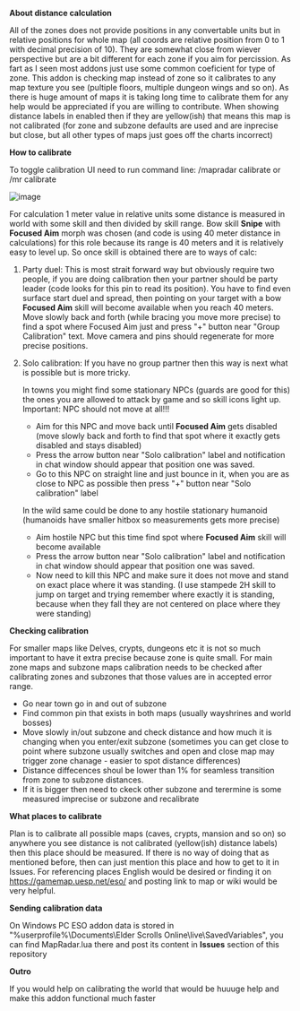 **About distance calculation**

All of the zones does not provide positions in any convertable units but in relative positions for whole map (all coords are relative position from 0 to 1 with decimal precision of 10).
They are somewhat close from wiever perspective but are a bit different for each zone if you aim for percission. As fart as I seen most addons just use some common coeficient for type of zone.
This addon is checking map instead of zone so it calibrates to any map texture you see (pultiple floors, multiple dungeon wings and so on). 
As there is huge amount of maps it is taking long time to calibrate them for any help would be appreciated if you are willing to contribute. 
When showing distance labels in enabled then if they are yellow(ish) that means this map is not calibrated (for zone and subzone defaults are used and are inprecise but close, but all other types of maps just goes off the charts incorrect)


**How to calibrate**

To toggle calibration UI need to run command line:  /mapradar calibrate or /mr calibrate

![image](https://github.com/ecizevskis/eso-map-radar/assets/9670736/40325187-42c2-4aa6-bee0-11ec173b6d29)


For calculation 1 meter value in relative units  some distance is measured in world with some skill and then divided by skill range.
Bow skill **Snipe** with **Focused Aim** morph was chosen (and code is using 40 meter distance in calculations) for this role because its range is 40 meters and it is relatively easy to level up. So once skill is obtained there are to ways of calc:

1. Party duel: This is most strait forward way but obviously require two people, if you are doing calibration then your partner should be party leader (code looks for this pin to read its position).
   You have to find even surface start duel and spread, then pointing on your target with a bow **Focused Aim** skill will become available when you reach 40 meters. Move slowly back and forth (while bracing you move more precise)
   to find a spot where Focused Aim just and press "+" button near "Group Calibration" text. Move camera and pins should regenerate for more precise positions.

2. Solo calibration: If you have no group partner then this way is next what is possible but is more tricky.
  
   In towns you might find some stationary NPCs (guards are good for this) the ones you are allowed to attack by game and so skill icons light up.
   Important: NPC should not move at all!!!
   - Aim for this NPC and move back until **Focused Aim** gets disabled (move slowly back and forth to find that spot where it exactly gets disabled and stays disabled)
   - Press the arrow button near "Solo calibration" label and notification in chat window should appear that position one was saved.
   - Go to this NPC on straight line and just bounce in it, when you are as close to NPC as possible then press "+" button near "Solo calibration" label
  
   In the wild same could be done to any hostile stationary humanoid (humanoids have smaller hitbox so measurements gets more precise)
   - Aim hostile NPC but this time find spot where **Focused Aim** skill will become available
   - Press the arrow button near "Solo calibration" label and notification in chat window should appear that position one was saved.
   - Now need to kill this NPC and make sure it does not move and stand on exact place where it was standing. (I use stampede 2H skill to jump on target and trying remember where exactly it is standing, because when they fall they are not centered on place where they were standing)

**Checking calibration**

For smaller maps like Delves, crypts, dungeons etc it is not so much important to have it extra precise because zone is quite small.
For main zone maps and subzone maps calibration needs to be checked after calibrating zones and subzones that those values are in accepted error range. 
- Go near town go in and out of subzone
- Find common pin that exists in both maps (usually wayshrines and world bosses)
- Move slowly in/out subzone and check distance and how much it is changing when you enter/exit subzone (sometimes you can get close to point where subzone usually switches and open and close map may trigger zone chanage - easier to spot distance differences)
- Distance diffecences shoul be lower than 1% for seamless transition from zone to subzone distances.
- If it is bigger then need to ckeck other subzone and terermine is some measured imprecise or subzone and recalibrate

**What places to calibrate**

Plan is to calibrate all possible maps (caves, crypts, mansion and so on) so anywhere you see distance is not calibrated (yellow(ish) distance labels) then this place should be measured. If there is no way of doing that as mentioned before, then can just mention this place and how to get to it in Issues. For referencing places English would be desired or finding it on https://gamemap.uesp.net/eso/ and posting link to map or wiki would be very helpful.


**Sending calibration data**

On Windows PC ESO addon data is stored in "%userprofile%\Documents\Elder Scrolls Online\live\SavedVariables", you can find MapRadar.lua there and post its content in **Issues** section of this repository


**Outro**

If you would help on calibrating the world that would be huuuge help and make this addon functional much faster 
